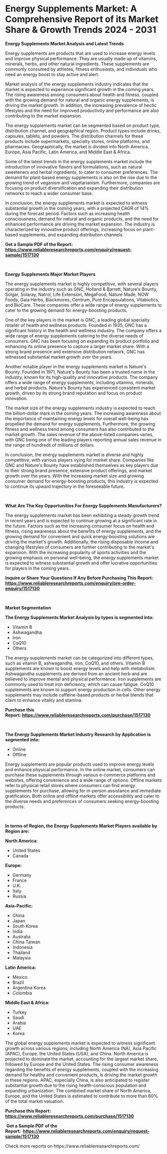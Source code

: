 <p><h1>Energy Supplements Market: A Comprehensive Report of its Market Share & Growth Trends 2024 - 2031</h1></p><p><strong>Energy Supplements Market Analysis and Latest Trends</strong></p>
<p><p>Energy supplements are products that are used to increase energy levels and improve physical performance. They are usually made up of vitamins, minerals, herbs, and other natural ingredients. These supplements are commonly consumed by athletes, fitness enthusiasts, and individuals who need an energy boost to stay active and alert.</p><p>Market analysis of the energy supplements industry indicates that the market is expected to experience significant growth in the coming years. The rising awareness among consumers about health and fitness, coupled with the growing demand for natural and organic energy supplements, is driving the market growth. In addition, the increasing prevalence of hectic lifestyles and the need for improved productivity and performance are also contributing to the market expansion.</p><p>The energy supplements market can be segmented based on product type, distribution channel, and geographical region. Product types include drinks, capsules, tablets, and powders. The distribution channels for these products include supermarkets, specialty stores, online platforms, and pharmacies. Geographically, the market is divided into North America, Europe, Asia Pacific, Latin America, and Middle East & Africa.</p><p>Some of the latest trends in the energy supplements market include the introduction of innovative flavors and formulations, such as natural sweeteners and herbal ingredients, to cater to consumer preferences. The demand for plant-based energy supplements is also on the rise due to the growing trend of veganism and vegetarianism. Furthermore, companies are focusing on product diversification and expanding their distribution networks to reach a wider consumer base.</p><p>In conclusion, the energy supplements market is expected to witness substantial growth in the coming years, with a projected CAGR of 14% during the forecast period. Factors such as increasing health consciousness, demand for natural and organic products, and the need for enhanced performance are driving the market expansion. The industry is characterized by innovative product offerings, increasing focus on plant-based supplements, and expanding distribution channels.</p></p>
<p><strong>Get a Sample PDF of the Report:&nbsp; <a href="https://www.reliableresearchreports.com/enquiry/request-sample/1517130">https://www.reliableresearchreports.com/enquiry/request-sample/1517130</a></strong></p>
<p>&nbsp;</p>
<p><strong>Energy Supplements Major Market Players</strong></p>
<p><p>The energy supplements market is highly competitive, with several players operating in the industry such as GNC, Holland & Barrett, Nature's Bounty, Solgar, Solaray, Natrol, Life Extension, MegaFood, Nature Made, NOW Foods, Gaia Herbs, Blackmores, Centrum, Pure Encapsulations, Vitabiotics, and BioCare. These companies offer a wide range of energy supplements to cater to the growing demand for energy-boosting products.</p><p>One of the key players in the market is GNC, a leading global specialty retailer of health and wellness products. Founded in 1935, GNC has a significant history in the health and wellness industry. The company offers a wide range of energy supplements catering to the diverse needs of consumers. GNC has been focusing on expanding its product portfolio and enhancing its online presence to capture a larger market share. With a strong brand presence and extensive distribution network, GNC has witnessed substantial market growth over the years.</p><p>Another notable player in the energy supplements market is Nature's Bounty. Founded in 1971, Nature's Bounty has been a trusted name in the industry, known for its high-quality and innovative products. The company offers a wide range of energy supplements, including vitamins, minerals, and herbal products. Nature's Bounty has experienced consistent market growth, driven by its strong brand reputation and focus on product innovation.</p><p>The market size of the energy supplements industry is expected to reach the billion-dollar mark in the coming years. The increasing awareness about the importance of maintaining energy levels for overall well-being has propelled the demand for energy supplements. Furthermore, the growing fitness and wellness trend among consumers has also contributed to the market growth. The sales revenue of the above-listed companies varies, with GNC being one of the leading players reporting annual sales revenue in the range of hundreds of millions of dollars.</p><p>In conclusion, the energy supplements market is diverse and highly competitive, with various players vying for market share. Companies like GNC and Nature's Bounty have established themselves as key players due to their strong brand presence, extensive product offerings, and market growth over the years. With the increasing market size and growing consumer demand for energy-boosting products, this industry is expected to continue its upward trajectory in the foreseeable future.</p></p>
<p>&nbsp;</p>
<p><strong>What Are The Key Opportunities For Energy Supplements Manufacturers?</strong></p>
<p><p>The energy supplements market has been exhibiting a steady growth trend in recent years and is expected to continue growing at a significant rate in the future. Factors such as the increasing consumer focus on health and fitness, rising awareness about the benefits of energy supplements, and the growing demand for convenient and quick energy-boosting solutions are driving the market's growth. Additionally, the rising disposable income and changing lifestyles of consumers are further contributing to the market's expansion. With the increasing popularity of sports activities and the growing emphasis on personal well-being, the energy supplements market is expected to witness substantial growth and offer lucrative opportunities for players in the coming years.</p></p>
<p><strong>Inquire or Share Your Questions If Any Before Purchasing This Report: <a href="https://www.reliableresearchreports.com/enquiry/pre-order-enquiry/1517130">https://www.reliableresearchreports.com/enquiry/pre-order-enquiry/1517130</a></strong></p>
<p>&nbsp;</p>
<p><strong>Market Segmentation</strong></p>
<p><strong>The Energy Supplements Market Analysis by types is segmented into:</strong></p>
<p><ul><li>Vitamin B</li><li>Ashwagandha</li><li>Iron</li><li>CoQ10</li><li>Others</li></ul></p>
<p><p>The energy supplements market can be categorized into different types, such as vitamin B, ashwagandha, iron, CoQ10, and others. Vitamin B supplements are known to boost energy levels and help with metabolism. Ashwagandha supplements are derived from an ancient herb and are believed to improve mental and physical performance. Iron supplements are commonly used to treat iron deficiency, which can cause fatigue. CoQ10 supplements are known to support energy production in cells. Other energy supplements may include caffeine-based products or herbal blends that claim to enhance vitality and stamina.</p></p>
<p><strong>Purchase this Report:&nbsp;<a href="https://www.reliableresearchreports.com/purchase/1517130">https://www.reliableresearchreports.com/purchase/1517130</a></strong></p>
<p>&nbsp;</p>
<p><strong>The Energy Supplements Market Industry Research by Application is segmented into:</strong></p>
<p><ul><li>Online</li><li>Offline</li></ul></p>
<p><p>Energy supplements are popular products used to improve energy levels and enhance physical performance. In the online market, consumers can purchase these supplements through various e-commerce platforms and websites, offering convenience and a wide range of options. Offline markets refer to physical retail stores where consumers can find energy supplements for purchase, allowing for in-person assistance and immediate gratification. Both online and offline markets offer accessibility and cater to the diverse needs and preferences of consumers seeking energy-boosting products.</p></p>
<p>&nbsp;</p>
<p><strong>In terms of Region, the Energy Supplements Market Players available by Region are:</strong></p>
<p>
    <p> <strong> North America: </strong>
        <ul>
            <li>United States</li>
            <li>Canada</li>
        </ul>
        </p> 
    <p> <strong> Europe: </strong>
        <ul>
            <li>Germany</li>
            <li>France</li>
            <li>U.K.</li>
            <li>Italy</li>
            <li>Russia</li>
        </ul>
        </p> 
    <p> <strong> Asia-Pacific: </strong>
        <ul>
            <li>China</li>
            <li>Japan</li>
            <li>South Korea</li>
            <li>India</li>
            <li>Australia</li>
            <li>China Taiwan</li>
            <li>Indonesia</li>
            <li>Thailand</li>
            <li>Malaysia</li>
        </ul>
        </p> 
    <p> <strong> Latin America: </strong>
        <ul>
            <li>Mexico</li>
            <li>Brazil</li>
            <li>Argentina Korea</li>
            <li>Colombia</li>
        </ul>
        </p> 
    <p> <strong> Middle East & Africa: </strong>
        <ul>
            <li>Turkey</li>
            <li>Saudi</li>
            <li>Arabia</li>
            <li>UAE</li>
            <li>Korea</li>
        </ul>
    </p>
    </p>
<p><p>The global energy supplements market is expected to witness significant growth across various regions, including North America (NA), Asia Pacific (APAC), Europe, the United States (USA), and China. North America is projected to dominate the market, accounting for the largest market share, followed by Europe and the United States. The rising consumer awareness regarding the benefits of energy supplements, coupled with the increasing demand for healthy and convenient products, is driving the market growth in these regions. APAC, especially China, is also anticipated to register substantial growth due to the rising health-conscious population and expanding urbanization. The combined market share of North America, Europe, and the United States is estimated to contribute to more than 60% of the total market valuation.</p></p>
<p><strong>Purchase this Report: <a href="https://www.reliableresearchreports.com/purchase/1517130">https://www.reliableresearchreports.com/purchase/1517130</a></strong></p>
<p>&nbsp;<strong>Get a Sample PDF of the Report:&nbsp;&nbsp;<a href="https://www.reliableresearchreports.com/enquiry/request-sample/1517130">https://www.reliableresearchreports.com/enquiry/request-sample/1517130</a></strong></p>
<p><strong></strong></p>
<p>Check more reports on https://www.reliableresearchreports.com/</p>